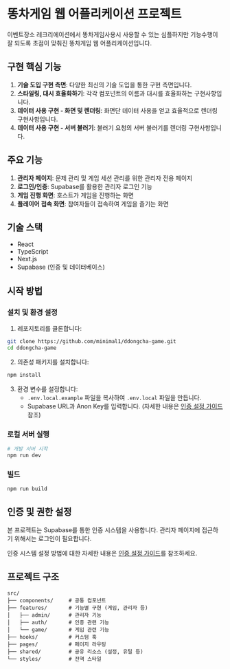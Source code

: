 # 똥차게임 웹 어플리케이션 프로젝트

이벤트장소 레크리에이션에서 똥차게임사용시 사용할 수 있는 심플하지만 기능수행이 잘 되도록 초점이 맞춰진 똥차게임 웹 어플리케이션입니다.

## 구현 핵심 기능

1. **기술 도입 구현 측면**: 다양한 최신의 기술 도입을 통한 구현 측면입니다.
2. **스타일링, 대시 효율화하기**: 각각 컴포넌트의 이름과 대시를 효율화하는 구현사항입니다.
3. **데이터 사용 구현 - 화면 및 렌더링**: 화면단 데이터 사용을 얻고 효율적으로 렌더링 구현사항입니다.
4. **데이터 사용 구현 - 서버 불러기**: 불러기 요청의 서버 불러기를 렌더링 구현사항입니다.

## 주요 기능

1. **관리자 페이지**: 문제 관리 및 게임 세션 관리를 위한 관리자 전용 페이지
2. **로그인/인증**: Supabase를 활용한 관리자 로그인 기능
3. **게임 진행 화면**: 호스트가 게임을 진행하는 화면
4. **플레이어 접속 화면**: 참여자들이 접속하여 게임을 즐기는 화면

## 기술 스택

- React
- TypeScript
- Next.js
- Supabase (인증 및 데이터베이스)

## 시작 방법

### 설치 및 환경 설정

1. 레포지토리를 클론합니다:
```bash
git clone https://github.com/minimal1/ddongcha-game.git
cd ddongcha-game
```

2. 의존성 패키지를 설치합니다:
```bash
npm install
```

3. 환경 변수를 설정합니다:
   - `.env.local.example` 파일을 복사하여 `.env.local` 파일을 만듭니다.
   - Supabase URL과 Anon Key를 입력합니다. (자세한 내용은 [인증 설정 가이드](docs/AUTH_SETUP.md) 참조)

### 로컬 서버 실행

```bash
# 개발 서버 시작
npm run dev
```

### 빌드

```bash
npm run build
```

## 인증 및 권한 설정

본 프로젝트는 Supabase를 통한 인증 시스템을 사용합니다. 관리자 페이지에 접근하기 위해서는 로그인이 필요합니다.

인증 시스템 설정 방법에 대한 자세한 내용은 [인증 설정 가이드](docs/AUTH_SETUP.md)를 참조하세요.

## 프로젝트 구조

```
src/
├── components/     # 공통 컴포넌트
├── features/       # 기능별 구현 (게임, 관리자 등)
│   ├── admin/      # 관리자 기능 
│   ├── auth/       # 인증 관련 기능
│   └── game/       # 게임 관련 기능
├── hooks/          # 커스텀 훅
├── pages/          # 페이지 라우팅
├── shared/         # 공유 리소스 (설정, 유틸 등)
└── styles/         # 전역 스타일
```